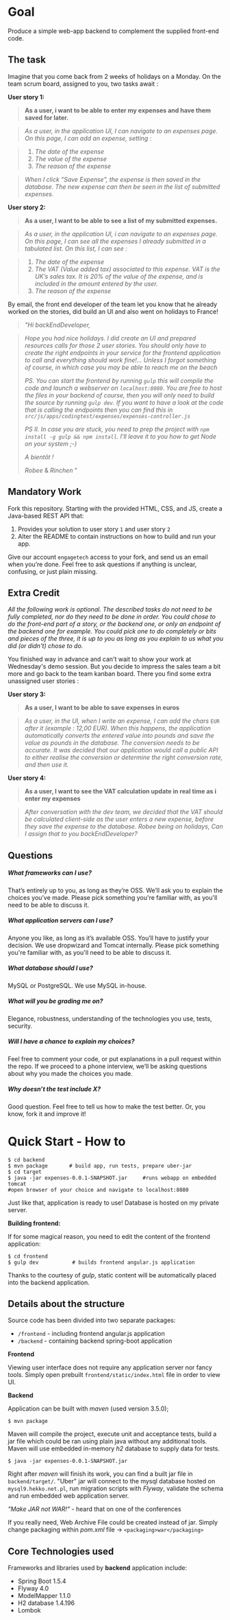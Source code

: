 Goal
====
Produce a simple web-app backend to complement the supplied front-end code.

The task
--------------


Imagine that you come back from 2 weeks of holidays on a Monday. On the team scrum board, assigned to you, two tasks await :


**User story 1:**

> **As a user, i want to be able to enter my expenses and have them saved for later.**

> _As a user, in the application UI, I can navigate to an expenses page. On this page, I can add an expense, setting :_

> 1. _The date of the expense_
> 0. _The value of the expense_
> 0. _The reason of the expense_

> _When I click "Save Expense", the expense is then saved in the database._
> _The new expense can then be seen in the list of submitted expenses._


**User story 2:**

> **As a user, I want to be able to see a list of my submitted expenses.**


> _As a user, in the application UI, i can navigate to an expenses page. On this page, I can see all the expenses I already submitted in a tabulated list.
> On this list, I can see :_

> 1. _The date of the expense_
> 0. _The VAT (Value added tax) associated to this expense. VAT is the UK’s sales tax. It is 20% of the value of the expense, and is included in the amount entered by the user._
> 0. _The reason of the expense_
>

By email, the front end developer of the team let you know that he already worked on the stories,  did build an UI and also went on holidays to France!

>_"Hi backEndDeveloper,_

>_Hope you had nice holidays.
>I did create an UI and prepared resources calls for those 2 user stories.
>You should only have to create the right endpoints in your service for the frontend application to call and everything should work fine!...
>Unless I forgot something of course, in which case you may be able to reach me on the beach_
>
>_PS. You can start the frontend by running `gulp` this will compile the code and launch a webserver on `localhost:8080`. You are free to host the files in your backend of course, then you will only need to build the source by running `gulp dev`. If you want to have a look at the code that is calling the endpoints then you can find this in `src/js/apps/codingtest/expenses/expenses-controller.js`_
>
>_PS II. In case you are stuck, you need to prep the project with `npm install -g gulp && npm install`. I'll leave it to you how to get Node on your system ;-)_
>
>_A bientôt !_
>
> _Robee_ & _Rinchen_
>"

Mandatory Work
--------------

Fork this repository. Starting with the provided HTML, CSS, and JS, create a Java-based REST API that:

1. Provides your solution to user story `1` and user story `2`
0. Alter the README to contain instructions on how to build and run your app.

Give our account `engagetech` access to your fork, and send us an email when you’re done. Feel free to ask questions if anything is unclear, confusing, or just plain missing.

Extra Credit
------------


_All the following work is optional. The described tasks do not need to be fully completed, nor do they need to be done in order.
You could chose to do the front-end part of a story, or the backend one, or only an endpoint of the backend one for example.
You could pick one to do completely or bits and pieces of the three, it is up to you as long as you explain to us what you did (or didn't) chose to do._


You finished way in advance and can't wait to show your work at Wednesday's demo session. But you decide to impress the sales team a bit more and go back to the team kanban board.
There you find some extra unassigned user stories :


**User story 3:**

> **As a user, I want to be able to save expenses in euros**

> _As a user, in the UI, when I write an expense, I can add the chars_ `EUR` _after it (example : 12,00 EUR).
> When this happens, the application automatically converts the entered value into pounds and save the value as pounds in the database.
The conversion needs to be accurate. It was decided that our application would call a public API to either realise the conversion or determine the right conversion rate, and then use it._

**User story 4:**

>**As a user, I want to see the VAT calculation update in real time as i enter my expenses**

> _After conversation with the dev team, we decided that the VAT should be calculated client-side as the user enters a new expense, before they save the expense to the database._
> _Robee being on holidays, Can I assign that to you backEndDeveloper?_


Questions
---------
##### What frameworks can I use?
That’s entirely up to you, as long as they’re OSS. We’ll ask you to explain the choices you’ve made. Please pick something you're familiar with, as you'll need to be able to discuss it.

##### What application servers can I use?
Anyone you like, as long as it’s available OSS. You’ll have to justify your decision. We use dropwizard and Tomcat internally. Please pick something you're familiar with, as you'll need to be able to discuss it.

##### What database should I use?
MySQL or PostgreSQL. We use MySQL in-house.

##### What will you be grading me on?
Elegance, robustness, understanding of the technologies you use, tests, security.

##### Will I have a chance to explain my choices?
Feel free to comment your code, or put explanations in a pull request within the repo. If we proceed to a phone interview, we’ll be asking questions about why you made the choices you made.

##### Why doesn’t the test include X?
Good question. Feel free to tell us how to make the test better. Or, you know, fork it and improve it!


Quick Start - How to
====
```
$ cd backend
$ mvn package       # build app, run tests, prepare uber-jar 
$ cd target
$ java -jar expenses-0.0.1-SNAPSHOT.jar     #runs webapp on embedded tomcat
#open browser of your choice and navigate to localhost:8080
```

Just like that, application is ready to use! 
Database is hosted on my private server.

**Building frontend:**

If for some magical reason, you need to edit the content of the frontend application:
```
$ cd frontend
$ gulp dev           # builds frontend angular.js application
```

Thanks to the courtesy of _gulp_, static content will be automatically placed into the backend application.

Details about the structure
--------------
Source code has been divided into two separate packages:
 * `/frontend` - including frontend angular.js application 
 * `/backend` - containing backend spring-boot application

**Frontend** 

Viewing user interface does not require any application server nor fancy tools.
Simply open prebuilt `frontend/static/index.html` file in order to view UI.

**Backend** 

Application can be built with _maven_ (used version 3.5.0);

```
$ mvn package
```

Maven will compile the project, execute unit and acceptance tests, build a jar file which could be ran using plain java without any additional tools. Maven will use embedded in-memory _h2_ database to supply data for tests.
 
```
$ java -jar expenses-0.0.1-SNAPSHOT.jar
```

Right after _maven_ will finish its work, you can find a built jar file in `backend/target/`. "Uber" jar will connect to the mysql database hosted on `mysql9.hekko.net.pl`, run migration scripts with _Flyway_, validate the schema and run embedded web application server.

*"Make JAR not WAR!"* - heard that on one of the conferences

If you really need, Web Archive File could be created instead of jar. Simply change packaging within _pom.xml_ file -> `<packaging>war</packaging>` 

Core Technologies used
--------------
Frameworks and libraries used by **backend** application include:
* Spring Boot 1.5.4
* Flyway 4.0
* ModelMapper 1.1.0
* H2 database 1.4.196
* Lombok
